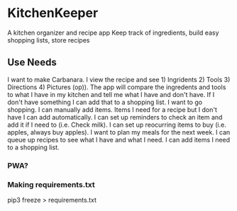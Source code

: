 # KitchenKeeper
 A kitchen organizer and recipe app
 Keep track of ingredients, build easy shopping lists, store recipes

## Use Needs
 I want to make Carbanara. I view the recipe and see 1) Ingridents 2) Tools 3) Directions 4) Pictures (op)). The app will compare the ingredents and tools to what I have in my kitchen and tell me what I have and don't have. If I don't have something I can add that to a shopping list.
 I want to go shopping. I can manually add items. Items I need for a recipe but I don't have I can add automatically. I can set up reminders to check an item and add it if I need to (i.e. Check milk). I can set up reocurring items to buy (i.e. apples, always buy apples).
 I want to plan my meals for the next week. I can queue up recipes to see what I have and what I need. I can add items I need to a shopping list.

### PWA?


### Making requirements.txt
pip3 freeze > requirements.txt
